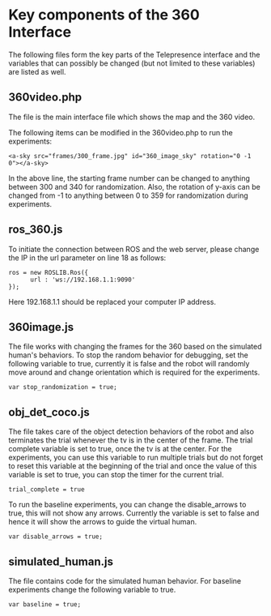 # Key components of the 360 Interface
The following files form the key parts of the Telepresence interface and the variables that can possibly be changed (but not limited to these variables) are listed as well. 

## 360video.php
The file is the main interface file which shows the map and the 360 video. 

The following items can be modified in the 360video.php to run the experiments:
```
<a-sky src="frames/300_frame.jpg" id="360_image_sky" rotation="0 -1 0"></a-sky>
```
In the above line, the starting frame number can be changed to anything between 300 and 340 for randomization. Also, the rotation of y-axis can be changed from -1 to anything between 0 to 359 for randomization during experiments.

## ros_360.js
To initiate the connection between ROS and the web server, please change the IP in the url parameter on line 18 as follows:
```
ros = new ROSLIB.Ros({
      url : 'ws://192.168.1.1:9090'
});
```
Here 192.168.1.1 should be replaced your computer IP address.

## 360image.js
The file works with changing the frames for the 360 based on the simulated human's behaviors. 
To stop the random behavior for debugging, set the following variable to true, currently it is false and the robot will randomly move around and change orientation which is required for the experiments.
```
var stop_randomization = true;
```

## obj_det_coco.js
The file takes care of the object detection behaviors of the robot and also terminates the trial whenever the tv is in the center of the frame. The trial complete variable is set to true, once the tv is at the center. For the experiments, you can use this variable to run multiple trials but do not forget to reset this variable at the beginning of the trial and once the value of this variable is set to true, you can stop the timer for the current trial.
```
trial_complete = true
```

To run the baseline experiments, you can change the disable_arrows to true, this will not show any arrows. Currently the variable is set to false and hence it will show the arrows to guide the virtual human.
```
var disable_arrows = true;
```

## simulated_human.js
The file contains code for the simulated human behavior. For baseline experiments change the following variable to true.
```
var baseline = true;
```
